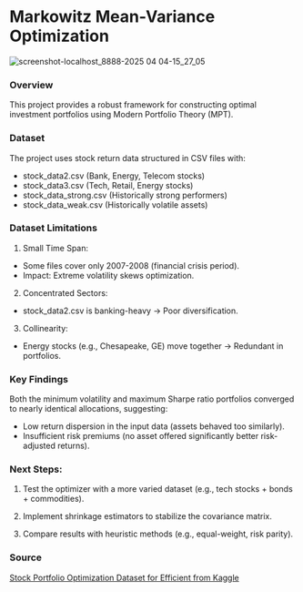 # Markowitz Mean-Variance Optimization

![screenshot-localhost_8888-2025 04 04-15_27_05](https://github.com/user-attachments/assets/f7120e1d-33af-47b8-ae56-0ee8740fd3d6)

### Overview

This project provides a robust framework for constructing optimal investment portfolios using Modern Portfolio Theory (MPT).

### Dataset

The project uses stock return data structured in CSV files with:

- stock_data2.csv	(Bank, Energy, Telecom stocks)
- stock_data3.csv	(Tech, Retail, Energy stocks)	
- stock_data_strong.csv	(Historically strong performers)	
- stock_data_weak.csv	(Historically volatile assets)	

### Dataset Limitations

1. Small Time Span:
- Some files cover only 2007-2008 (financial crisis period).
- Impact: Extreme volatility skews optimization.

2. Concentrated Sectors:
- stock_data2.csv is banking-heavy → Poor diversification.

3. Collinearity:
- Energy stocks (e.g., Chesapeake, GE) move together → Redundant in portfolios.

### Key Findings

Both the minimum volatility and maximum Sharpe ratio portfolios converged to nearly identical allocations, suggesting:

- Low return dispersion in the input data (assets behaved too similarly).
- Insufficient risk premiums (no asset offered significantly better risk-adjusted returns).

### Next Steps:

1. Test the optimizer with a more varied dataset (e.g., tech stocks + bonds + commodities).

2. Implement shrinkage estimators to stabilize the covariance matrix.

3. Compare results with heuristic methods (e.g., equal-weight, risk parity).

### Source

[Stock Portfolio Optimization Dataset for Efficient from Kaggle](https://www.kaggle.com/datasets/chibss/stock-dataset-for-portfolio-optimization)
